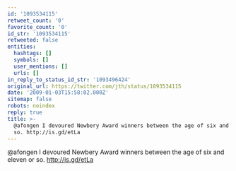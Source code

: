 ```yaml
---
id: '1093534115'
retweet_count: '0'
favorite_count: '0'
id_str: '1093534115'
retweeted: false
entities:
  hashtags: []
  symbols: []
  user_mentions: []
  urls: []
in_reply_to_status_id_str: '1093496424'
original_url: https://twitter.com/jth/status/1093534115
date: '2009-01-03T15:58:02.000Z'
sitemap: false
robots: noindex
reply: true
title: >-
  @afongen I devoured Newbery Award winners between the age of six and eleven or
  so. http://is.gd/etLa
---
```


@afongen I devoured Newbery Award winners between the age of six and eleven or so. http://is.gd/etLa